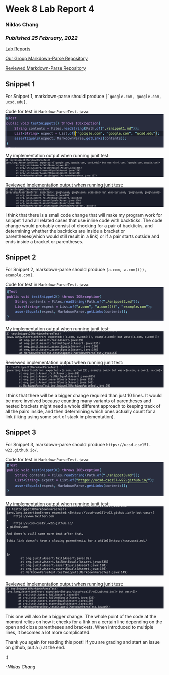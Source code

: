 # Week 8 Lab Report 4
### Niklas Chang
### *Published 25 February, 2022*

[Lab Reports](index.md)

[Our Group Markdown-Parse Repository](https://github.com/Obarquinho/markdown-parse)

[Reviewed Markdown-Parse Repository](https://github.com/leo3friedman/markdown-parse/blob/main/MarkdownParse.java)

## Snippet 1
For Snippet 1, markdown-parse should produce ``[`google.com, google.com, ucsd.edu]``.

Code for test in `MarkdownParseTest.java`:
![hi](testSnippet1.png)

My implementation output when running junit test:
![hi](s1TestOutput.png)

Reviewed implementation output when running junit test:
![hi](s1RevTestOutput.png)

I think that there is a small code change that will make my program work for snippet 1 and all related cases that use inline code with backticks. The code change would probably consist of checking for a pair of backticks, and determining whether the backticks are inside a bracket or parentheses(which would still result in a link) or if a pair starts outside and ends inside a bracket or parentheses.

## Snippet 2
For Snippet 2, markdown-parse should produce `[a.com, a.com(()), example.com]`.

Code for test in `MarkdownParseTest.java`:
![hi](testSnippet2.png)

My implementation output when running junit test:
![hi](s2TestOutput.png)

Reviewed implementation output when running junit test:
![hi](s2RevTestOutput.png)

I think that there will be a bigger change required than just 10 lines. It would be more involved because counting many variants of parentheses and nested brackets might need a whole different approach to keeping track of all the pairs inside, and then determining which ones actually count for a link (liking using some sort of stack implementation).

## Snippet 3
For Snippet 3, markdown-parse should produce `https://ucsd-cse15l-w22.github.io/`.

Code for test in `MarkdownParseTest.java`:
![hi](testSnippet3.png)

My implementation output when running junit test:
![hi](s3TestOutput.png)

Reviewed implementation output when running junit test:
![hi](s3RevTestOutput.png)

This one will also be a bigger change. The whole point of the code at the moment relies on how it checks for a link on a certain line depending on the open and close parentheses and brackets. When introduced to multiple lines, it becomes a lot more complicated.

Thank you again for reading this post! If you are grading and start an issue on github, put a :) at the end. 

:)

*-Niklas Chang*
